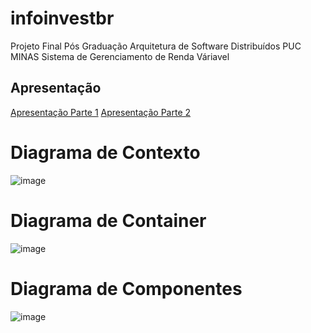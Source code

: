 # infoinvestbr
Projeto Final Pós Graduação Arquitetura de Software Distribuídos PUC MINAS
Sistema de Gerenciamento de Renda Váriavel

## Apresentação
[Apresentação Parte 1](https://vimeo.com/manage/videos/817053300) 
[Apresentação Parte 2](https://vimeo.com/manage/videos/826992689)

# Diagrama de Contexto
![image](https://i.imgur.com/Ak5juw5.png)

# Diagrama de Container
![image](https://i.imgur.com/fg4EFiC_d.webp?maxwidth=760&fidelity=grand)

# Diagrama de Componentes
![image](https://i.imgur.com/orEWW6t.png)

